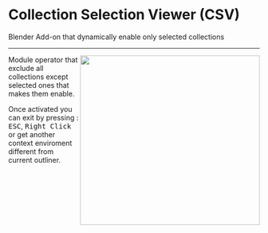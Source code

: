 # Collection Selection Viewer (CSV)
Blender Add-on that dynamically enable only selected collections
____________
<img align="right" width="360" height="340" src="https://user-images.githubusercontent.com/84092569/161450046-e279ebca-1f69-49a1-b456-9c4bd865d732.png">

Module operator that exclude all collections except selected ones that makes them enable.


Once activated you can exit by pressing : <kbd>ESC</kbd>, <kbd>Right Click</kbd> or get another context enviroment different from current outliner.
